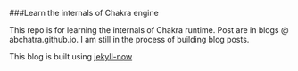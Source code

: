 ###Learn the internals of Chakra engine

This repo is for learning the internals of Chakra runtime. Post are in blogs @ abchatra.github.io. I am still in the process of building blog posts.  

This blog is built using [jekyll-now](https://github.com/barryclark/jekyll-now)
